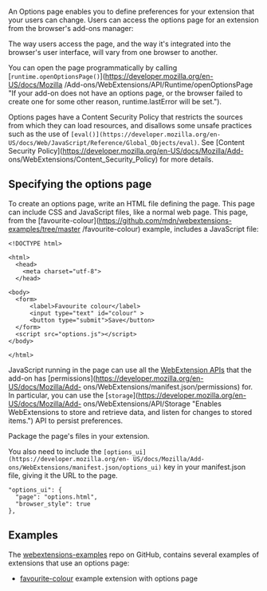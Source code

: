 An Options page enables you to define preferences for your extension that your
users can change. Users can access the options page for an extension from the
browser's add-ons manager:

The way users access the page, and the way it's integrated into the browser's
user interface, will vary from one browser to another.

You can open the page programmatically by calling
[`runtime.openOptionsPage()`](https://developer.mozilla.org/en-US/docs/Mozilla
/Add-ons/WebExtensions/API/Runtime/openOptionsPage "If your add-on does not
have an options page, or the browser failed to create one for some other
reason, runtime.lastError will be set.").

Options pages have a Content Security Policy that restricts the sources from
which they can load resources, and disallows some unsafe practices such as the
use of `[eval()](https://developer.mozilla.org/en-
US/docs/Web/JavaScript/Reference/Global_Objects/eval)`. See [Content Security
Policy](https://developer.mozilla.org/en-US/docs/Mozilla/Add-
ons/WebExtensions/Content_Security_Policy) for more details.

## Specifying the options page

To create an options page, write an HTML file defining the page. This page can
include CSS and JavaScript files, like a normal web page. This page, from the
[favourite-colour](https://github.com/mdn/webextensions-examples/tree/master
/favourite-colour) example, includes a JavaScript file:

    
    
    <!DOCTYPE html>
    
    <html>
      <head>
        <meta charset="utf-8">
      </head>
    
    <body>
      <form>
          <label>Favourite colour</label>
          <input type="text" id="colour" >
          <button type="submit">Save</button>
      </form>
      <script src="options.js"></script>
    </body>
    
    </html>

JavaScript running in the page can use all the [WebExtension
APIs](https://developer.mozilla.org/en-US/Add-ons/WebExtensions/API) that the
add-on has [permissions](https://developer.mozilla.org/en-US/docs/Mozilla/Add-
ons/WebExtensions/manifest.json/permissions) for. In particular, you can use
the [`storage`](https://developer.mozilla.org/en-US/docs/Mozilla/Add-
ons/WebExtensions/API/Storage "Enables WebExtensions to store and retrieve
data, and listen for changes to stored items.") API to persist preferences.

Package the page's files in your extension.

You also need to include the `[options_ui](https://developer.mozilla.org/en-
US/docs/Mozilla/Add-ons/WebExtensions/manifest.json/options_ui)` key in your
manifest.json file, giving it the URL to the page.

    
    
    "options_ui": {
      "page": "options.html",
      "browser_style": true
    },

## Examples

The [webextensions-examples](https://github.com/mdn/webextensions-examples)
repo on GitHub, contains several examples of extensions that use an options
page:

  * [favourite-colour](https://github.com/mdn/webextensions-examples/tree/master/favourite-colour) example extension with options page

